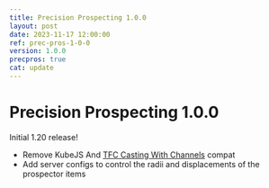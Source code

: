 ```yaml
---
title: Precision Prospecting 1.0.0
layout: post
date: 2023-11-17 12:00:00
ref: prec-pros-1-0-0
version: 1.0.0
precpros: true
cat: update
---
```


# Precision Prospecting 1.0.0

Initial 1.20 release!

- Remove KubeJS And [TFC Casting With Channels](https://www.curseforge.com/minecraft/mc-mods/tfc-casting-with-channels) compat
- Add server configs to control the radii and displacements of the prospector items
